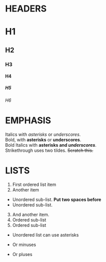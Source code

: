 # HEADERS
# H1
## H2
### H3
#### H4
##### H5
###### H6
# EMPHASIS
Italics with *asterisks* or _underscores_.\
Bold, with **asterisks** or __underscores__.\
Bold Italics with **asterisks and _underscores_**.\
Strikethrough uses two tildes. ~~Scratch this.~~
# LISTS
1. First ordered list item
2. Another item
 * Unordered sub-list. **Put two spaces before**
 * Unordered sub-list.
3. And another item.
 1. Ordered sub-list
 2. Ordered sub-list
* Unordered list can use asterisks
- Or minuses
+ Or pluses

